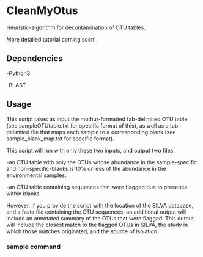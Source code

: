 # CleanMyOtus
Heuristic-algorithm for decontamination of OTU tables.

More detailed tutorial coming soon!

## Dependencies
-Python3

-BLAST

## Usage

This script takes as input the mothur-formatted tab-delimited OTU table (see sampleOTUtable.txt for specific format of this), as well as a tab-delimited file that maps each sample to a corresponding blank (see sample_blank_map.txt for specific format).

This script will run with only these two inputs, and output two files: 

  -an OTU table with only the OTUs whose abundance in the sample-specific and non-specific-blanks is 10% or less of the abundance in the environmental samples.

  -an OTU table containing sequences that were flagged due to presence within blanks

However, if you provide the script with the location of the SILVA database, and a fasta file containing the OTU sequences, an additional output will include an annotated summary of the OTUs that were flagged. This output will include the closest match to the flagged OTUs in SILVA, the study in which those matches originated, and the source of isolation.

### sample command
